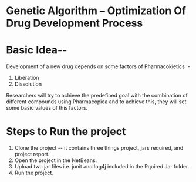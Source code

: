 # Genetic Algorithm – Optimization Of Drug Development Process


# Basic Idea--
Development of  a new drug depends on some factors of Pharmacokietics :-
1) Liberation
2) Dissolution

Researchers will try to achieve the predefined goal with the combination of different compounds using Pharmacopiea and to achieve this, they will set some basic values of this factors.

# Steps to Run the project
1) Clone the project -- it contains three things project, jars required, and project report.
2) Open the project in the NetBeans.
3) Upload two jar files i.e. junit and log4j included in the Rquired Jar folder.
4) Run the project.

